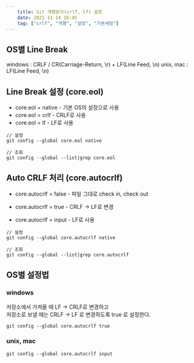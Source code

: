 ```yaml
---
    title: Git 개행문자(crlf, lf) 설정
    date: 2021-11-14 16:45
    tag: ["crlf", "개행", "설정", "기본세팅"]
---
```

## OS별 Line Break
windows : CRLF / CR(Carriage-Return, \r) + LF(Line Feed, \n)
unix, mac : LF(Line Feed, \n)

## Line Break 설정 (core.eol)
- core.eol = native - 기본 OS의 설정으로 사용
- core.eol = crlf - CRLF로 사용
- core.eol = lf - LF로 사용
  
```text
// 설정
git config --global core.eol native

// 조회
git config --global --list|grep core.eol
```

## Auto CRLF 처리 (core.autocrlf)
- core.autocrlf = false - 파일 그대로 check in, check out  

- core.autocrlf = true - CRLF -> LF로 변경  

- core.autocrlf = input - LF로 사용

```text
// 설정
git config --global core.autocrlf native

// 조회
git config --global --list|grep core.autocrlf
```

## OS별 설정법  

### windows
저장소에서 가져올 때 LF -> CRLF로 변경하고  
저장소로 보낼 때는 CRLF -> LF 로 변경하도록 true 로 설정한다.

```text
git config --global core.autocrlf true
```

### unix, mac

```text
git config --global core.autocrlf input
```